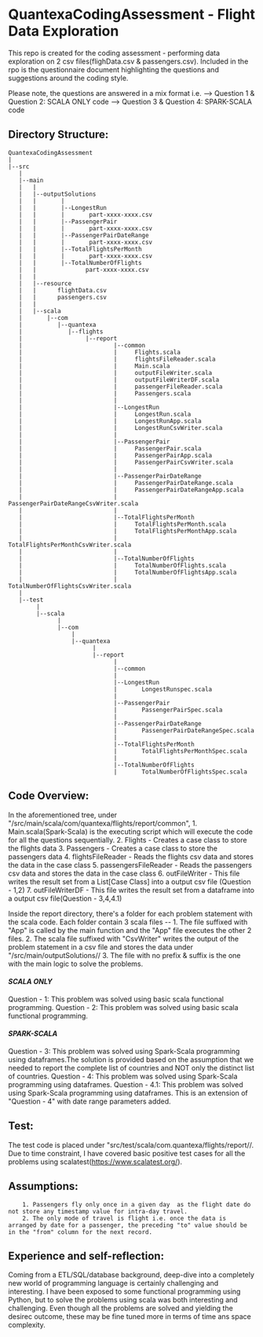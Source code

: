 # QuantexaCodingAssessment - Flight Data Exploration

This repo is created for the coding assessment - performing data exploration on 2 csv files(flighData.csv & passengers.csv). Included in the rpo is the questionnaire document highlighting the questions and suggestions around the coding style.

Please note, the questions are answered in a mix format i.e. 
--> Question 1 & Question 2: SCALA ONLY code
--> Question 3 & Question 4: SPARK-SCALA code

## Directory Structure:


```
QuantexaCodingAssessment
|
|--src
   |
   |--main
   |   |
   |   |--outputSolutions
   |   |       |
   |   |       |--LongestRun
   |   |       |       part-xxxx-xxxx.csv
   |   |       |--PassengerPair
   |   |       |       part-xxxx-xxxx.csv
   |   |       |--PassengerPairDateRange
   |   |       |       part-xxxx-xxxx.csv
   |   |       |--TotalFlightsPerMonth
   |   |       |       part-xxxx-xxxx.csv
   |   |       |--TotalNumberOfFlights
   |   |              part-xxxx-xxxx.csv
   |   |
   |   |--resource
   |   |      flightData.csv
   |   |      passengers.csv
   |   |
   |   |--scala
   |       |--com
   |          |--quantexa
   |             |--flights
   |                  |--report      
   |                          |--common  
   |                          |     Flights.scala
   |                          |     flightsFileReader.scala
   |                          |     Main.scala
   |                          |     outputFileWriter.scala
   |                          |     outputFileWriterDF.scala
   |                          |     passengerFileReader.scala
   |                          |     Passengers.scala
   |                          |   
   |                          |--LongestRun  
   |                          |     LongestRun.scala
   |                          |     LongestRunApp.scala
   |                          |     LongestRunCsvWriter.scala
   |                          |
   |                          |--PassengerPair  
   |                          |     PassengerPair.scala
   |                          |     PassengerPairApp.scala
   |                          |     PassengerPairCsvWriter.scala
   |                          |
   |                          |--PassengerPairDateRange
   |                          |     PassengerPairDateRange.scala
   |                          |     PassengerPairDateRangeApp.scala
   |                          |     PassengerPairDateRangeCsvWriter.scala
   |                          |
   |                          |--TotalFlightsPerMonth  
   |                          |     TotalFlightsPerMonth.scala
   |                          |     TotalFlightsPerMonthApp.scala
   |                          |     TotalFlightsPerMonthCsvWriter.scala
   |                          |
   |                          |--TotalNumberOfFlights  
   |                          |     TotalNumberOfFlights.scala
   |                          |     TotalNumberOfFlightsApp.scala
   |                          |     TotalNumberOfFlightsCsvWriter.scala
   |       
   |--test
        |
        |--scala
              |
              |--com
                  |
                  |--quantexa
                        |
                        |--report
                              |
                              |--common
                              |
                              |--LongestRun
                              |       LongestRunspec.scala
                              |
                              |--PassengerPair
                              |       PassengerPairSpec.scala
                              |
                              |--PassengerPairDateRange
                              |       PassengerPairDateRangeSpec.scala
                              |
                              |--TotalFlightsPerMonth
                              |       TotalFlightsPerMonthSpec.scala
                              |
                              |--TotalNumberOfFlights
                              |       TotalNumberOfFlightsSpec.scala 
```
                
## Code Overview:

In the aforementioned tree, under "/src/main/scala/com/quantexa/flights/report/common", 
        1. Main.scala(Spark-Scala) is the executing script which will execute the code for all the questions sequentially. 
        2. Flights - Creates a case class to store the flights data
        3. Passengers - Creates a case class to store the passengers data
        4. flightsFileReader - Reads the flights csv data and stores the data in the case class
        5. passengersFileReader - Reads the passengers csv data and stores the data in the case class
        6. outFileWriter - This file writes the result set from a List[Case Class] into a output csv file (Question - 1,2)
        7. outFileWriterDF - This file writes the result set from a dataframe into a output csv file(Question - 3,4,4.1)

Inside the report directory, there's a folder for each problem statement with the scala code. 
Each folder contain 3 scala files --
        1. The file suffixed with "App" is called by the main function and the "App" file executes the other 2 files. 
        2. The scala file suffixed with "CsvWriter" writes the output of the problem statement in a csv file and stores the data under "/src/main/outputSolutions/<ProblemStatementFolder>/
        3. The file with no prefix & suffix is the one with the main logic to solve the problems.
        
#### _SCALA ONLY_
Question - 1: This problem was solved using basic scala functional programming.
Question - 2: This problem was solved using basic scala functional programming. 

#### _SPARK-SCALA_
Question - 3: This problem was solved using Spark-Scala programming using dataframes.The solution is provided based on the assumption that we needed to report the complete list of countries and NOT only the distinct list of countries.
Question - 4: This problem was solved using Spark-Scala programming using dataframes.
Question - 4.1: This problem was solved using Spark-Scala programming using dataframes. This is an extension of "Question - 4" with date range parameters added.


## Test:

The test code is placed under "src/test/scala/com.quantexa/flights/report/<ProblemStatementFolder>/. Due to time constraint, I have covered basic positive test cases for all the problems using scalatest(https://www.scalatest.org/).



## Assumptions:

        1. Passengers fly only once in a given day  as the flight date do not store any timestamp value for intra-day travel.
        2. The only mode of travel is flight i.e. once the data is arranged by date for a passenger, the preceding "to" value should be in the "from" column for the next record.
        
        
## Experience and self-reflection:

Coming from a ETL/SQL/database background, deep-dive into a completely new world of programming language is certainly challenging and interesting. I have been exposed to some functional programming using Python, but to solve the problems using scala was both interesting and challenging. Even though all the problems are solved and yielding the desirec outcome, these may be fine tuned more in terms of time ans space complexity.

